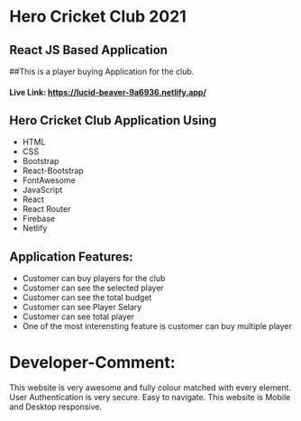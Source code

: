 # Hero Cricket Club 2021
## React JS Based Application
##This is a player buying Application for the club.

#### Live Link: https://lucid-beaver-9a6936.netlify.app/



## Hero Cricket Club Application Using
* HTML
* CSS
* Bootstrap
* React-Bootstrap
* FontAwesome
* JavaScript
* React
* React Router
* Firebase 
* Netlify


## Application Features: 
* Customer can buy players for the club
* Customer can see the selected player
* Customer can see the total budget
* Customer can see Player Selary
* Customer can see total player
* One of the most interensting feature is customer can buy multiple player


# Developer-Comment: 
This website is very awesome and fully colour matched with every element. User Authentication is very secure. Easy to navigate. This website is Mobile and Desktop responsive.

